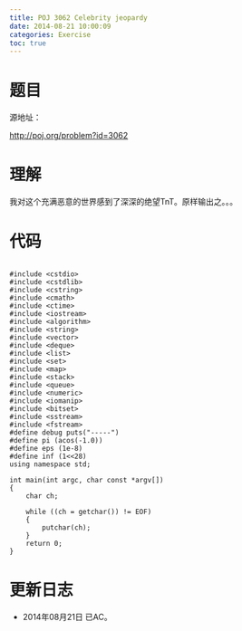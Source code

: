 ```yaml
---
title: POJ 3062 Celebrity jeopardy
date: 2014-08-21 10:00:09
categories: Exercise
toc: true
---
```

# 题目
源地址：

http://poj.org/problem?id=3062

# 理解
我对这个充满恶意的世界感到了深深的绝望TnT。原样输出之。。。

<!-- more -->

# 代码

```

#include <cstdio>
#include <cstdlib>
#include <cstring>
#include <cmath>
#include <ctime>
#include <iostream>
#include <algorithm>
#include <string>
#include <vector>
#include <deque>
#include <list>
#include <set>
#include <map>
#include <stack>
#include <queue>
#include <numeric>
#include <iomanip>
#include <bitset>
#include <sstream>
#include <fstream>
#define debug puts("-----")
#define pi (acos(-1.0))
#define eps (1e-8)
#define inf (1<<28)
using namespace std;

int main(int argc, char const *argv[])
{
    char ch;

    while ((ch = getchar()) != EOF)
    {
        putchar(ch);
    }
    return 0;
}

```

# 更新日志
- 2014年08月21日 已AC。
